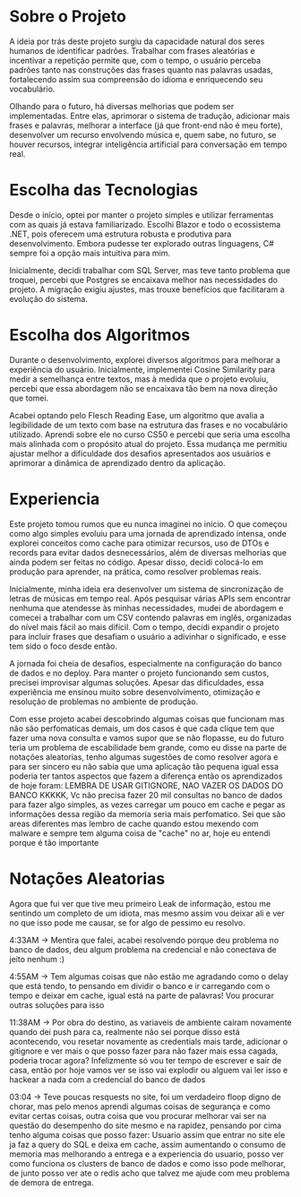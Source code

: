 
# Sobre o Projeto
A ideia por trás deste projeto surgiu da capacidade natural dos seres humanos de identificar padrões. Trabalhar com frases aleatórias e incentivar a repetição permite que, com o tempo, o usuário perceba padrões tanto nas construções das frases quanto nas palavras usadas, fortalecendo assim sua compreensão do idioma e enriquecendo seu vocabulário.

Olhando para o futuro, há diversas melhorias que podem ser implementadas. Entre elas, aprimorar o sistema de tradução, adicionar mais frases e palavras, melhorar a interface (já que front-end não é meu forte), desenvolver um recurso envolvendo música e, quem sabe, no futuro, se houver recursos, integrar inteligência artificial para conversação em tempo real.

# Escolha das Tecnologias

Desde o início, optei por manter o projeto simples e utilizar ferramentas com as quais já estava familiarizado. Escolhi Blazor e todo o ecossistema .NET, pois oferecem uma estrutura robusta e produtiva para desenvolvimento. Embora pudesse ter explorado outras linguagens, C# sempre foi a opção mais intuitiva para mim.

Inicialmente, decidi trabalhar com SQL Server, mas teve tanto problema que troquei, percebi que Postgres se encaixava melhor nas necessidades do projeto. A migração exigiu ajustes, mas trouxe benefícios que facilitaram a evolução do sistema. 

# Escolha dos Algoritmos

Durante o desenvolvimento, explorei diversos algoritmos para melhorar a experiência do usuário. Inicialmente, implementei Cosine Similarity para medir a semelhança entre textos, mas à medida que o projeto evoluiu, percebi que essa abordagem não se encaixava tão bem na nova direção que tomei.

Acabei optando pelo Flesch Reading Ease, um algoritmo que avalia a legibilidade de um texto com base na estrutura das frases e no vocabulário utilizado. Aprendi sobre ele no curso CS50 e percebi que seria uma escolha mais alinhada com o propósito atual do projeto. Essa mudança me permitiu ajustar melhor a dificuldade dos desafios apresentados aos usuários e aprimorar a dinâmica de aprendizado dentro da aplicação.

# Experiencia

Este projeto tomou rumos que eu nunca imaginei no início. O que começou como algo simples evoluiu para uma jornada de aprendizado intensa, onde explorei conceitos como cache para otimizar recursos, uso de DTOs e records para evitar dados desnecessários, além de diversas melhorias que ainda podem ser feitas no código. Apesar disso, decidi colocá-lo em produção para aprender, na prática, como resolver problemas reais.

Inicialmente, minha ideia era desenvolver um sistema de sincronização de letras de músicas em tempo real. Após pesquisar várias APIs sem encontrar nenhuma que atendesse às minhas necessidades, mudei de abordagem e comecei a trabalhar com um CSV contendo palavras em inglês, organizadas do nível mais fácil ao mais difícil. Com o tempo, decidi expandir o projeto para incluir frases que desafiam o usuário a adivinhar o significado, e esse tem sido o foco desde então.

A jornada foi cheia de desafios, especialmente na configuração do banco de dados e no deploy. Para manter o projeto funcionando sem custos, precisei improvisar algumas soluções. Apesar das dificuldades, essa experiência me ensinou muito sobre desenvolvimento, otimização e resolução de problemas no ambiente de produção.

Com esse projeto acabei descobrindo algumas coisas que funcionam mas não são perfomaticas demais, um dos casos é que cada clique tem que fazer uma nova consulta e vamos supor que se não flopasse, eu do futuro teria um problema de escabilidade bem grande, como eu disse na parte de notações aleatorias, tenho algumas sugestões de como resolver agora e para ser sincero eu não sabia que uma aplicação tão pequena igual essa poderia ter tantos aspectos que fazem a diferença então os aprendizados de hoje foram: LEMBRA DE USAR GITIGNORE, NAO VAZER OS DADOS DO BANCO KKKKK, Vc não precisa fazer 20 mil consultas no banco de dados para fazer algo simples, as vezes carregar um pouco em cache e pegar as informações dessa região da memoria seria mais perfomatico. Sei que são areas diferentes mas lembro de cache quando estou mexendo com malware e sempre tem alguma coisa de "cache" no ar, hoje eu entendi porque é tão importante

# Notações Aleatorias

Agora que fui ver que tive meu primeiro Leak de informação, estou me sentindo um completo de um idiota, mas mesmo assim vou deixar ali e ver no que isso pode me causar, se for algo de pessimo eu resolvo.

4:33AM -> Mentira que falei, acabei resolvendo porque deu problema no banco de dados, deu algum problema na credencial e não conectava de jeito nenhum :)

4:55AM -> Tem algumas coisas que não estão me agradando como o delay que está tendo, to pensando em dividir o banco e ir carregando com o tempo e deixar em cache, igual está na parte de palavras! Vou procurar outras soluções para isso

11:38AM -> Por obra do destino, as variaveis de ambiente cairam novamente quando dei push para ca, realmente não sei porque disso está acontecendo, vou resetar novamente as credentials mais tarde, adicionar o gitignore e ver mais o que posso fazer
para não fazer mais essa cagada, poderia trocar agora? Infelizmente só vou ter tempo de escrever e sair de casa, então por hoje vamos ver se isso vai explodir ou alguem vai ler isso e hackear a nada com a credencial do banco de dados

03:04 -> Teve poucas resquests no site, foi um verdadeiro floop digno de chorar, mas pelo menos aprendi algumas coisas de segurança e como evitar certas coisas, outra coisa que vou procurar melhorar vai ser na questão do desempenho do site mesmo e na rapidez, pensando por cima tenho alguma coisas que posso fazer: Usuario assim que entrar no site ele ja faz a query do SQL e deixa em cache, assim aumentando o consumo de memoria mas melhorando a entrega e a experiencia do usuario, posso ver como funciona os clusters de banco de dados e como isso pode melhorar, de junto posso ver ate o redis acho que talvez me ajude com meu problema de demora de entrega.
